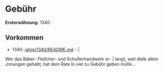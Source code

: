 # Gebühr

**Ersterwähnung:** 1340

## Vorkommen
- 1340: [jahre/1340/README.md](../jahre/1340/README.md) – |

Wer das Bäker- Fleiſcher- und Schuſterhandwerk er- |
langt, weil dieſe allein Jnnungen gehabt, hat dem Rate
ſo viel zu Gebühr geben müſſe...
